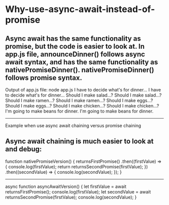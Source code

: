 # Why-use-async-await-instead-of-promise

Async await has the same functionality as promise, but the code is easier to look at.
In app.js file, announceDinner() follows async await syntax, and has the same functionality as nativePromiseDinner(). nativePromiseDinner() follows promise syntax.
---------------------------------------------------------------------------------------------------------------------------------------------------------------------
Output of app.js file:
node app.js
I have to decide what's for dinner...
I have to decide what's for dinner...
Should I make salad...?
Should I make salad...?
Should I make ramen...?
Should I make ramen...?
Should I make eggs...?
Should I make eggs...?
Should I make chicken...?
Should I make chicken...?
I'm going to make beans for dinner.
I'm going to make beans for dinner.

---------------------------------------------------------------------------------------------------------------------------------------------------------------------
Example when use async await chaining versus promise chaining

Async await chaining is much easier to look at and debug:
------------------------------------------
function nativePromiseVersion() {
  returnsFirstPromise()
    .then((firstValue) => {
      console.log(firstValue);
      return returnsSecondPromise(firstValue);
    })
   .then((secondValue) => {
      console.log(secondValue);
    });
}

------------------------------------------
async function asyncAwaitVersion() {
  let firstValue = await returnsFirstPromise();
  console.log(firstValue);
  let secondValue = await returnsSecondPromise(firstValue);
  console.log(secondValue);
}

